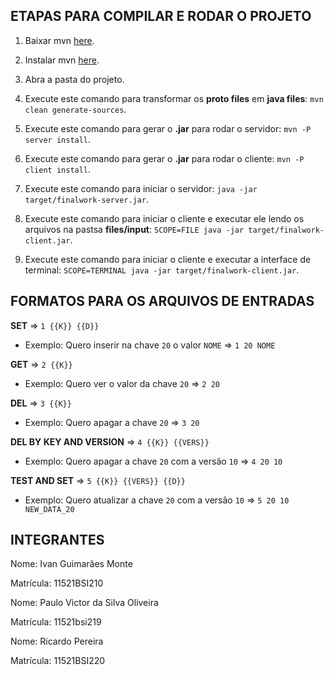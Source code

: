ETAPAS PARA COMPILAR E RODAR O PROJETO
---------

1) Baixar mvn [here](https://maven.apache.org/download.cgi).

2) Instalar mvn [here](https://maven.apache.org/install).

3) Abra a pasta do projeto.

4) Execute este comando para transformar os **proto files** em **java files**: `mvn clean generate-sources`.

5) Execute este comando para gerar o **.jar** para rodar o servidor: `mvn -P server install`.

6) Execute este comando para gerar o **.jar** para rodar o cliente: `mvn -P client install`.

7) Execute este comando para iniciar o servidor: `java -jar target/finalwork-server.jar`.

8) Execute este comando para iniciar o cliente e executar ele lendo os arquivos na pastsa **files/input**: `SCOPE=FILE java -jar target/finalwork-client.jar`.

8) Execute este comando para iniciar o cliente e executar a interface de terminal: `SCOPE=TERMINAL java -jar target/finalwork-client.jar`.


FORMATOS PARA OS ARQUIVOS DE ENTRADAS
---------
**SET** => `1 {{K}} {{D}}`
* Exemplo: Quero inserir na chave `20` o valor `NOME` => `1 20 NOME`

**GET** => `2 {{K}}`
* Exemplo: Quero ver o valor da chave `20` => `2 20`

**DEL** => `3 {{K}}`
* Exemplo: Quero apagar a chave `20` => `3 20`

**DEL BY KEY AND VERSION** => `4 {{K}} {{VERS}}`
* Exemplo: Quero apagar a chave `20` com a versão `10` => `4 20 10`

**TEST AND SET** => `5 {{K}} {{VERS}} {{D}}`
* Exemplo: Quero atualizar a chave `20` com a versão `10` => `5 20 10 NEW_DATA_20`


INTEGRANTES
---------
Nome: Ivan Guimarães Monte

Matrícula: 11521BSI210


Nome: Paulo Victor da Silva Oliveira

Matrícula: 11521bsi219


Nome: Ricardo Pereira

Matrícula: 11521BSI220
